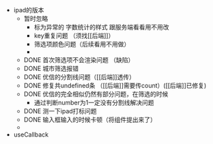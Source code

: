 - ipad的版本
	- 暂时忽略
		- 标为异常的 字数统计的样式 跟服务端看看用不用改
		- key重复问题 （须找[[后端]]）
		- 筛选项颜色问题（后续看用不用做）
		-
	- DONE 首次筛选项不会渲染问题 （缺陷）
	- DONE 城市筛选报错
	- DONE 优信的分割线问题（[[后端]]透传）
	- DONE 修复共undefined条 （[[后端]]需要传count）([[后端]]已修复)
	- DONE 优信的完全相似仍然有部分问题，在筛选的时候
		- 通过判断number为1一定没有分割线解决问题
	- DONE 测一下ipad打标问题
	- DONE 输入框输入的时候卡顿（将组件提出来了）
	-
- useCallback